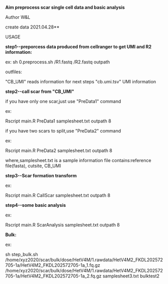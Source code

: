 

**Aim preprocess scar single cell data and basic analysis**

Author W&L

create data 2021.04.28**

USAGE

**step1--preporcess data produced from cellranger to get UMI and R2 information:**

ex:
sh 0.preprocess.sh /R1.fastq /R2.fastq outpath

outfiles:

"CB_UMI" reads information for next steps
"cb.umi.tsv" UMI information

**step2--call scar from "CB_UMI"**

if you have only one scar,just use "PreData1" command

ex:

Rscript main.R PreData1 samplesheet.txt outpath 8


if you have two scars to split,use "PreData2" command

ex:

Rscript main.R PreData2 samplesheet.txt outpath 8

where,samplesheet.txt is a sample information file contains:reference file(fasta), cutsite, CB_UMI


**step3--Scar formation transform**

ex:

Rscript main.R CallScar samplesheet.txt outpath 8


**step4--some basic analysis**

ex:

Rscript main.R ScarAnalysis samplesheet.txt outpath 8



**Bulk:**

ex:

sh step_bulk.sh /home/xyz2020/scar/bulk/dose/HetV4M/1.rawdata/HetV4M2_FKDL202572705-1a/HetV4M2_FKDL202572705-1a_1.fq.gz /home/xyz2020/scar/bulk/dose/HetV4M/1.rawdata/HetV4M2_FKDL202572705-1a/HetV4M2_FKDL202572705-1a_2.fq.gz samplesheet3.txt bulktest2

